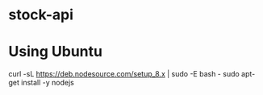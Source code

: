# stock-api

# Using Ubuntu
curl -sL https://deb.nodesource.com/setup_8.x | sudo -E bash -
sudo apt-get install -y nodejs
